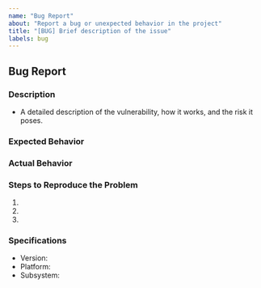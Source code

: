 ```yaml
---
name: "Bug Report"
about: "Report a bug or unexpected behavior in the project"
title: "[BUG] Brief description of the issue"
labels: bug
---
```


## Bug Report

### Description
- A detailed description of the vulnerability, how it works, and the risk it poses.

### Expected Behavior

### Actual Behavior

### Steps to Reproduce the Problem

1.
2.
3.

### Specifications

- Version:
- Platform:
- Subsystem:
